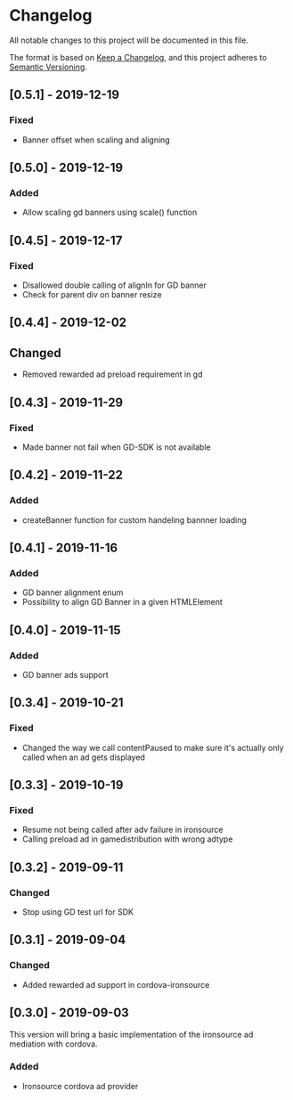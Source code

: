 # Changelog
All notable changes to this project will be documented in this file.

The format is based on [Keep a Changelog](https://keepachangelog.com/en/1.0.0/),
and this project adheres to [Semantic Versioning](https://semver.org/spec/v2.0.0.html).

## [0.5.1] - 2019-12-19
### Fixed
- Banner offset when scaling and aligning

## [0.5.0] - 2019-12-19
### Added
- Allow scaling gd banners using scale() function

## [0.4.5] - 2019-12-17
### Fixed
- Disallowed double calling of alignIn for GD banner
- Check for parent div on banner resize

## [0.4.4] - 2019-12-02
## Changed
- Removed rewarded ad preload requirement in gd

## [0.4.3] - 2019-11-29
### Fixed
- Made banner not fail when GD-SDK is not available

## [0.4.2] - 2019-11-22
### Added
- createBanner function for custom handeling bannner loading

## [0.4.1] - 2019-11-16
### Added
- GD banner alignment enum
- Possibility to align GD Banner in a given HTMLElement

## [0.4.0] - 2019-11-15
### Added
- GD banner ads support

## [0.3.4] - 2019-10-21
### Fixed
- Changed the way we call contentPaused to make sure it's actually only called when an ad gets displayed

## [0.3.3] - 2019-10-19
### Fixed
- Resume not being called after adv failure in ironsource
- Calling preload ad in gamedistribution with wrong adtype

## [0.3.2] - 2019-09-11
### Changed
- Stop using GD test url for SDK

## [0.3.1] - 2019-09-04
### Changed
- Added rewarded ad support in cordova-ironsource

## [0.3.0] - 2019-09-03
This version will bring a basic implementation of the ironsource ad mediation with cordova.
### Added
- Ironsource cordova ad provider
